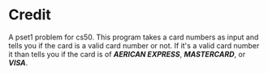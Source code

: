 # Credit

A pset1 problem for cs50. This program takes a card numbers as input and tells you if the card is a valid card number or not. If it's a valid card number it than tells you if the card is of ***AERICAN EXPRESS***, ***MASTERCARD***, or ***VISA***.
